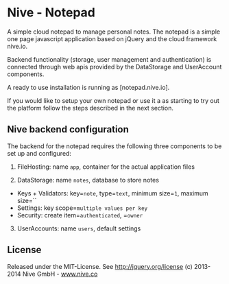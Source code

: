 
# Nive - Notepad

A simple cloud notepad to manage personal notes. The notepad is a simple one
page javascript application based on jQuery and the cloud framework nive.io.

Backend functionality (storage, user management and authentication) is
connected through web apis provided by the DataStorage and UserAccount
components.

A ready to use installation is running as [notepad.nive.io].

If you would like to setup your own notepad or use it a as starting to try
out the platform follow the steps described in the next section.

## Nive backend configuration

The backend for the notepad requires the following three components to be set
up and configured:

1) FileHosting: name `app`, container for the actual application files 

2) DataStorage: name `notes`, database to store notes 
  - Keys + Validators: key=`note`, type=`text`, minimum size=`1`, maximum size=``
  - Settings: key scope=`multiple values per key`
  - Security: create item=`authenticated`, <all other functions>=`owner`

3) UserAccounts: name `users`, default settings 

## License

Released under the MIT-License. See http://jquery.org/license 
(c) 2013-2014 Nive GmbH - www.nive.co  
